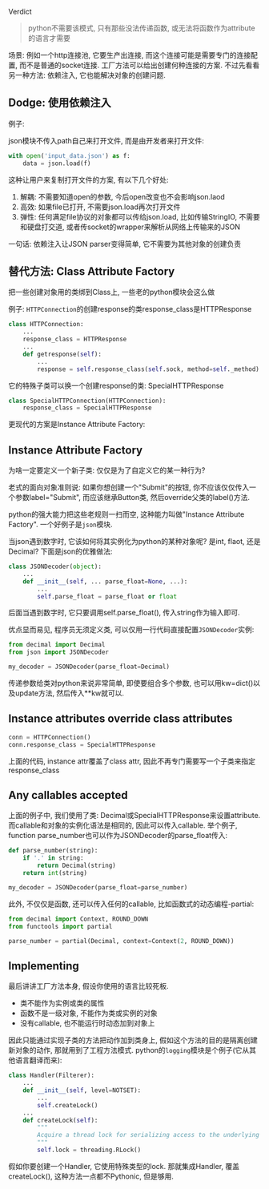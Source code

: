 Verdict
> python不需要该模式, 只有那些没法传递函数, 或无法将函数作为attribute的语言才需要

场景: 例如一个http连接池, 它要生产出连接, 而这个连接可能是需要专门的连接配置, 而不是普通的socket连接. 工厂方法可以给出创建何种连接的方案. 不过先看看另一种方法: 依赖注入, 它也能解决对象的创建问题.

## Dodge: 使用依赖注入

例子:

json模块不传入path自己来打开文件, 而是由开发者来打开文件:
```python
with open('input_data.json') as f:
    data = json.load(f)
```

这种让用户来复制打开文件的方案, 有以下几个好处:

1. 解耦: 不需要知道open的参数, 今后open改变也不会影响json.laod
2. 高效: 如果file已打开, 不需要json.load再次打开文件
3. 弹性: 任何满足file协议的对象都可以传给json.load, 比如传输StringIO, 不需要和硬盘打交道, 或者传socket的wrapper来解析从网络上传输来的JSON

一句话: 依赖注入让JSON parser变得简单, 它不需要为其他对象的创建负责


## 替代方法: Class Attribute Factory

把一些创建对象用的类绑到Class上, 一些老的python模块会这么做

例子: `HTTPConnection`的创建response的类response_class是HTTPResponse

```python
class HTTPConnection:
    ...
    response_class = HTTPResponse
    ...
    def getresponse(self):
        ...
        response = self.response_class(self.sock, method=self._method)
```

它的特殊子类可以换一个创建response的类: SpecialHTTPResponse
```python
class SpecialHTTPConnection(HTTPConnection):
    response_class = SpecialHTTPResponse
```

更现代的方案是Instance Attribute Factory:

## Instance Attribute Factory

为啥一定要定义一个新子类: 仅仅是为了自定义它的某一种行为?

老式的面向对象准则说: 如果你想创建一个"Submit"的按钮, 你不应该仅仅传入一个参数label="Submit", 而应该继承Button类, 然后override父类的label()方法.

python的强大能力把这些老规则一扫而空, 这种能力叫做"Instance Attribute Factory". 一个好例子是`json`模块.

当json遇到数字时, 它该如何将其实例化为python的某种对象呢? 是int, flaot, 还是Decimal? 下面是json的优雅做法:

```python
class JSONDecoder(object):
    ...
    def __init__(self, ... parse_float=None, ...):
        ...
        self.parse_float = parse_float or float
```

后面当遇到数字时, 它只要调用self.parse_float(), 传入string作为输入即可.

优点显而易见, 程序员无须定义类, 可以仅用一行代码直接配置`JSONDecoder`实例:
```python
from decimal import Decimal
from json import JSONDecoder

my_decoder = JSONDecoder(parse_float=Decimal)
```

传递参数给类对python来说非常简单, 即使要组合多个参数, 也可以用kw=dict()以及update方法, 然后传入**kw就可以.

## Instance attributes override class attributes

```python
conn = HTTPConnection()
conn.response_class = SpecialHTTPResponse
```
上面的代码, instance attr覆盖了class attr, 因此不再专门需要写一个子类来指定response_class

## Any callables accepted

上面的例子中, 我们使用了类: Decimal或SpecialHTTPResponse来设置attribute. 而callable和对象的实例化语法是相同的, 因此可以传入callable.
举个例子, function parse_number也可以作为JSONDecoder的parse_float传入:

```python
def parse_number(string):
    if '.' in string:
        return Decimal(string)
    return int(string)

my_decoder = JSONDecoder(parse_float=parse_number)
```

此外, 不仅仅是函数, 还可以传入任何的callable, 比如函数式的动态编程-partial:
```python
from decimal import Context, ROUND_DOWN
from functools import partial

parse_number = partial(Decimal, context=Context(2, ROUND_DOWN))
```

## Implementing
最后讲讲工厂方法本身, 假设你使用的语言比较死板.
* 类不能作为实例或类的属性
* 函数不是一级对象, 不能作为类或实例的对象
* 没有callable, 也不能运行时动态加到对象上

因此只能通过实现子类的方法把动作加到类身上, 假如这个方法的目的是隔离创建新对象的动作, 那就用到了工程方法模式.
python的`logging`模块是个例子(它从其他语言翻译而来):
```python
class Handler(Filterer):
    ...
    def __init__(self, level=NOTSET):
        ...
        self.createLock()
    ...
    def createLock(self):
        """
        Acquire a thread lock for serializing access to the underlying I/O.
        """
        self.lock = threading.RLock()
```

假如你要创建一个Handler, 它使用特殊类型的lock. 那就集成Handler, 覆盖createLock(), 这种方法一点都不Pythonic, 但是够用.



